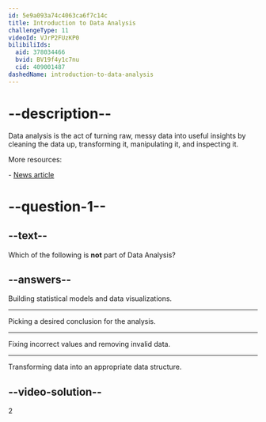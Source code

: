 ```yaml
---
id: 5e9a093a74c4063ca6f7c14c
title: Introduction to Data Analysis
challengeType: 11
videoId: VJrP2FUzKP0
bilibiliIds:
  aid: 378034466
  bvid: BV19f4y1c7nu
  cid: 409001487
dashedName: introduction-to-data-analysis
---
```


# --description--
Data analysis is the act of turning raw, messy data into useful insights by cleaning the data up, transforming it, manipulating it, and inspecting it.

More resources:

\- <a href="https://www.freecodecamp.org/news/what-is-data-analysis/" rel="noopener noreferrer nofollow">News article</a>

# --question-1--

## --text--

Which of the following is **not** part of Data Analysis?

## --answers--

Building statistical models and data visualizations.

---

Picking a desired conclusion for the analysis.

---

Fixing incorrect values and removing invalid data.

---

Transforming data into an appropriate data structure.

## --video-solution--

2
